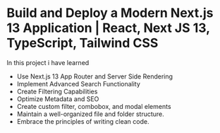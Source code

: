 # Build and Deploy a Modern Next.js 13 Application | React, Next JS 13, TypeScript, Tailwind CSS


 
 
In this project i have learned 
- Use Next.js 13 App Router and Server Side Rendering
- Implement Advanced Search Functionality
- Create Filtering Capabilities
- Optimize Metadata and SEO
- Create custom filter, combobox, and modal elements
- Maintain a well-organized file and folder structure.
- Embrace the principles of writing clean code.


